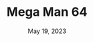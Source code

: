 ---
layout: n64
title: "Mega Man 64"
categories:
 - approved
 - n64
 - universal
 - safe
tags:
- platformer
- megaman
series:
- megaman
date: May 19, 2023
permalink: /games/megaman-64/play/details
publisher: Capcom
gid: megaman-64
edition: us
---